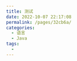 ```yaml
---
title: 测试
date: 2022-10-07 22:17:08
permalink: /pages/32cb6a/
categories:
  - 语言
  - Java
tags:
  - 
---
```

